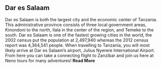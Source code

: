 ## Dar es Salaam

Dar es Salaam is both the largest city and the economic center of Tanzania. This administrative province consists of three local government areas, Kinondoni to the north, Ilala in the center of the region, and Temeke to the south. Dar es Salaam is one of the fastest growing cities in the world, the 2002 census put the population at 2,497,940 whereas the 2012 census report was 4,364,541 people. When travelling to Tanzania, you will most likely arrive at Dar es Salaam’s airport, Julius Nyerere International Airport. From here you can take a connecting flight to Zanzibar and join us here at Neno tours for many adventures! __Read More__
